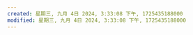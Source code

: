 ```yaml
---
created: 星期三, 九月 4日 2024, 3:33:08 下午, 1725435188000
modified: 星期三, 九月 4日 2024, 3:33:08 下午, 1725435188000
---
```



